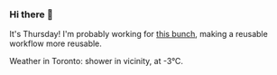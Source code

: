 ### Hi there :wave:

It's Thursday! I'm probably working for [this bunch](https://github.com/kohofinancial), making a reusable workflow more reusable.

Weather in Toronto: shower in vicinity, at -3°C.
